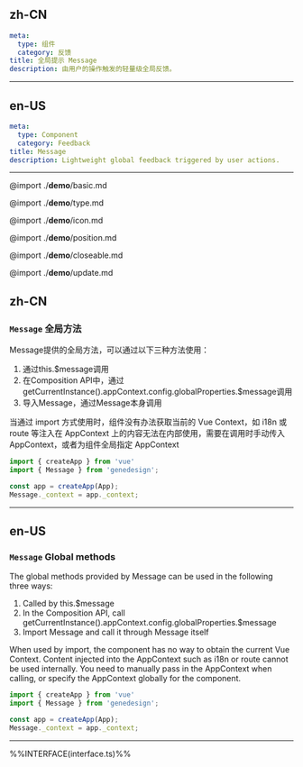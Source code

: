 ## zh-CN
```yaml
meta:
  type: 组件
  category: 反馈
title: 全局提示 Message
description: 由用户的操作触发的轻量级全局反馈。
```
---
## en-US
```yaml
meta:
  type: Component
  category: Feedback
title: Message
description: Lightweight global feedback triggered by user actions.
```
---

@import ./__demo__/basic.md

@import ./__demo__/type.md

@import ./__demo__/icon.md

@import ./__demo__/position.md

@import ./__demo__/closeable.md

@import ./__demo__/update.md

## zh-CN
### `Message` 全局方法

Message提供的全局方法，可以通过以下三种方法使用：
1. 通过this.$message调用
2. 在Composition API中，通过getCurrentInstance().appContext.config.globalProperties.$message调用
3. 导入Message，通过Message本身调用

当通过 import 方式使用时，组件没有办法获取当前的 Vue Context，如 i18n 或 route 等注入在 AppContext 上的内容无法在内部使用，需要在调用时手动传入 AppContext，或者为组件全局指定 AppContext

```ts
import { createApp } from 'vue'
import { Message } from 'genedesign';

const app = createApp(App);
Message._context = app._context;
```

---
## en-US
### `Message` Global methods

The global methods provided by Message can be used in the following three ways:
1. Called by this.$message
2. In the Composition API, call getCurrentInstance().appContext.config.globalProperties.$message
3. Import Message and call it through Message itself

When used by import, the component has no way to obtain the current Vue Context. Content injected into the AppContext such as i18n or route cannot be used internally. You need to manually pass in the AppContext when calling, or specify the AppContext globally for the component.

```ts
import { createApp } from 'vue'
import { Message } from 'genedesign';

const app = createApp(App);
Message._context = app._context;
````

---

%%INTERFACE(interface.ts)%%
